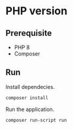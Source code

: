 # PHP version

## Prerequisite 

* PHP 8
* Composer

## Run

Install dependecies.

```bash
composer install
```

Run the application.

```bash
composer run-script run
```

